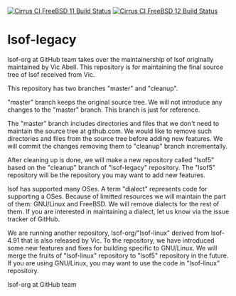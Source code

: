 [![Cirrus CI FreeBSD 11 Build Status](https://api.cirrus-ci.com/github/lsof-org/lsof-legacy.svg?task=freebsd11&branch=cleanup)](https://cirrus-ci.com/github/lsof-org/lsof-legacy)
[![Cirrus CI FreeBSD 12 Build Status](https://api.cirrus-ci.com/github/lsof-org/lsof-legacy.svg?task=freebsd12&branch=cleanup)](https://cirrus-ci.com/github/lsof-org/lsof-legacy)

# lsof-legacy
lsof-org at GitHub team takes over the maintainership of lsof originally
maintained by Vic Abell. This repository is for maintaining the final
source tree of lsof received from Vic.

This repository has two branches "master" and "cleanup".

"master" branch keeps the original source tree. We will not introduce
any changes to the "master" branch. This branch is just for reference.

The "master" branch includes directories and files that we don't need
to maintain the source tree at github.com. We would like to remove
such directories and files from the source tree before adding new
features. We will commit the changes removing them to "cleanup" branch
incrementally.

After cleaning up is done, we will make a new repository called "lsof5"
based on the "cleanup" branch of "lsof-legacy" repository. The "lsof5"
repository will be the repository you may want to add new features.

lsof has supported many OSes. A term "dialect" represents code for
supporting a OSes. Because of limitted resources we will maintain the
part of them: GNU/Linux and FreeBSD. We will remove dialects for the
rest of them. If you are interested in maintaining a dialect, let us
know via the issue tracker of GitHub.

We are running another repository, lsof-org/"lsof-linux" derived from
lsof-4.91 that is also released by Vic. To the repository, we have
introduced some new features and fixes for building specific to
GNU/Linux. We will merge the fruits of "lsof-linux" repository to
"lsof5" repository in the future. If you are using GNU/Linux, you may
want to use the code in "lsof-linux" repository.

lsof-org at GitHub team
